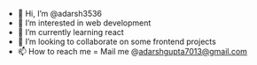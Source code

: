 - 👋 Hi, I’m @adarsh3536
- 👀 I’m interested in web development
- 🌱 I’m currently learning react
- 💞️ I’m looking to collaborate on some frontend projects
- 📫 How to reach me = Mail me @adarshgupta7013@gmail.com

<!---
adarsh3536/adarsh3536 is a ✨ special ✨ repository because its `README.md` (this file) appears on your GitHub profile.
You can click the Preview link to take a look at your changes.
--->
